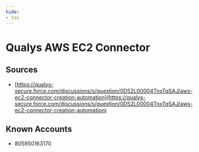 ```yaml
---
hide:
- toc
---
```


# Qualys AWS EC2 Connector

## Sources

*   [https://qualys-secure.force.com/discussions/s/question/0D52L00004TnxTqSAJ/aws-ec2-connector-creation-automation](https://qualys-secure.force.com/discussions/s/question/0D52L00004TnxTqSAJ/aws-ec2-connector-creation-automation)

## Known Accounts

*   805950163170
